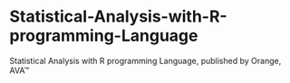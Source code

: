 # Statistical-Analysis-with-R-programming-Language
Statistical Analysis with R programming Language, published by Orange, AVA™
